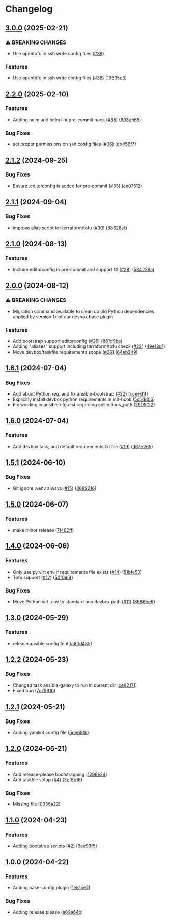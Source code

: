 # Changelog

## [3.0.0](https://github.com/onlinecity/devops-tools/compare/v2.2.0...v3.0.0) (2025-02-21)


### ⚠ BREAKING CHANGES

* Use opentofu in ssh write config files ([#38](https://github.com/onlinecity/devops-tools/issues/38))

### Features

* Use opentofu in ssh write config files ([#38](https://github.com/onlinecity/devops-tools/issues/38)) ([19335e3](https://github.com/onlinecity/devops-tools/commit/19335e37e921d4db9d59aa2ce46f681e89cc98b0))

## [2.2.0](https://github.com/onlinecity/devops-tools/compare/v2.1.2...v2.2.0) (2025-02-10)


### Features

* Adding helm and helm lint pre-commit hook ([#35](https://github.com/onlinecity/devops-tools/issues/35)) ([993d565](https://github.com/onlinecity/devops-tools/commit/993d565e65c503839843e3afa70da8ee81e36b49))


### Bug Fixes

* set proper permissions on ssh config files ([#36](https://github.com/onlinecity/devops-tools/issues/36)) ([db456f7](https://github.com/onlinecity/devops-tools/commit/db456f72be7576063189b3914ad0c8170b90950e))

## [2.1.2](https://github.com/onlinecity/devops-tools/compare/v2.1.1...v2.1.2) (2024-09-25)


### Bug Fixes

* Ensure .editorconfig is added for pre-commit ([#33](https://github.com/onlinecity/devops-tools/issues/33)) ([ce07512](https://github.com/onlinecity/devops-tools/commit/ce0751250b38c35a646b2becb367183e704d2a6a))

## [2.1.1](https://github.com/onlinecity/devops-tools/compare/v2.1.0...v2.1.1) (2024-09-04)


### Bug Fixes

* improve alias script for terraform/tofu ([#30](https://github.com/onlinecity/devops-tools/issues/30)) ([88628ef](https://github.com/onlinecity/devops-tools/commit/88628ef927549686e0f1752c08c5265ece3f9d4d))

## [2.1.0](https://github.com/onlinecity/devops-tools/compare/v2.0.0...v2.1.0) (2024-08-13)


### Features

* Include editorconfig in pre-commit and support CI ([#28](https://github.com/onlinecity/devops-tools/issues/28)) ([584229a](https://github.com/onlinecity/devops-tools/commit/584229aa84d133a48cca7860263711c0864b836b))

## [2.0.0](https://github.com/onlinecity/devops-tools/compare/v1.6.1...v2.0.0) (2024-08-12)


### ⚠ BREAKING CHANGES

* Migration command available to clean up old Python dependencies applied by version 1x of our devbox base plugin.

### Features

* Add bootstrap support editorconfig ([#25](https://github.com/onlinecity/devops-tools/issues/25)) ([881d9be](https://github.com/onlinecity/devops-tools/commit/881d9be11b2563b97ba462c372df3e84ffe1e041))
* Adding "aliases" support including terraform/tofu check ([#23](https://github.com/onlinecity/devops-tools/issues/23)) ([49e13d1](https://github.com/onlinecity/devops-tools/commit/49e13d12b08319a342bb1f8406ee368dd9618dc5))
* Move devbox/taskfile requirements scope ([#26](https://github.com/onlinecity/devops-tools/issues/26)) ([64eb249](https://github.com/onlinecity/devops-tools/commit/64eb2498051d395dedbd36a1315d61c8a436fe31))

## [1.6.1](https://github.com/onlinecity/devops-tools/compare/v1.6.0...v1.6.1) (2024-07-04)


### Bug Fixes

* Add about Python req. and fix ansible-bootstrap ([#22](https://github.com/onlinecity/devops-tools/issues/22)) ([cceed1f](https://github.com/onlinecity/devops-tools/commit/cceed1fbd9d467e5a2a1ec20cf973829e6575b9b))
* Explicitly install devbox python requirements in init-hook ([5c5dd06](https://github.com/onlinecity/devops-tools/commit/5c5dd06578547389ba9c2792787f2f5617e80a3d))
* Fix wording in ansible.cfg.dist regarding collections_path ([2905f22](https://github.com/onlinecity/devops-tools/commit/2905f226fdba6fc51a834a00bb3ead6f49860635))

## [1.6.0](https://github.com/onlinecity/devops-tools/compare/v1.5.1...v1.6.0) (2024-07-04)


### Features

* Add devbox task, and default requirements.txt file ([#19](https://github.com/onlinecity/devops-tools/issues/19)) ([d675265](https://github.com/onlinecity/devops-tools/commit/d6752651227113f92592be2374dbe825446d9687))

## [1.5.1](https://github.com/onlinecity/devops-tools/compare/v1.5.0...v1.5.1) (2024-06-10)


### Bug Fixes

* Git ignore .venv always ([#15](https://github.com/onlinecity/devops-tools/issues/15)) ([3689216](https://github.com/onlinecity/devops-tools/commit/36892162b51a51791653b7a0e29841bd38c5bd1b))

## [1.5.0](https://github.com/onlinecity/devops-tools/compare/v1.4.0...v1.5.0) (2024-06-07)


### Features

* make minor release ([7f482ff](https://github.com/onlinecity/devops-tools/commit/7f482ff7ba4e6da4b6f861ed505963dce3bb42fe))

## [1.4.0](https://github.com/onlinecity/devops-tools/compare/v1.3.0...v1.4.0) (2024-06-06)


### Features

* Only use py virt env if requirements file exists ([#14](https://github.com/onlinecity/devops-tools/issues/14)) ([51bfe53](https://github.com/onlinecity/devops-tools/commit/51bfe53e620a875ac6bb673ef6292a918193a5ba))
* Tofu support ([#12](https://github.com/onlinecity/devops-tools/issues/12)) ([50f0e5f](https://github.com/onlinecity/devops-tools/commit/50f0e5feee1575610ced7fda0513e276db42515a))


### Bug Fixes

* Move Python virt. env to standard non devbox path ([#11](https://github.com/onlinecity/devops-tools/issues/11)) ([8666be6](https://github.com/onlinecity/devops-tools/commit/8666be6e0e109276e76732a56fce20cf1116c49f))

## [1.3.0](https://github.com/onlinecity/devops-tools/compare/v1.2.2...v1.3.0) (2024-05-29)


### Features

* release ansible config feat ([a80d485](https://github.com/onlinecity/devops-tools/commit/a80d485db2e8731dcaaeeed6b87ee1a6f9469085))

## [1.2.2](https://github.com/onlinecity/devops-tools/compare/v1.2.1...v1.2.2) (2024-05-23)


### Bug Fixes

* Changed task ansible-galaxy to run in current dir ([ce82171](https://github.com/onlinecity/devops-tools/commit/ce8217163444738742336326ea1c074dd76b9663))
* Fixed bug ([7c7991b](https://github.com/onlinecity/devops-tools/commit/7c7991b05d6e4525807d59cd07fb96a77f276e00))

## [1.2.1](https://github.com/onlinecity/devops-tools/compare/v1.2.0...v1.2.1) (2024-05-21)


### Bug Fixes

* Adding yamlint config file ([5de69fb](https://github.com/onlinecity/devops-tools/commit/5de69fba900511e3219247e70de5f00f1c288caa))

## [1.2.0](https://github.com/onlinecity/devops-tools/compare/v1.1.0...v1.2.0) (2024-05-21)


### Features

* Add release-please bootstrapping ([1298e24](https://github.com/onlinecity/devops-tools/commit/1298e24ab2e3b895e42953b8efddb97afeee5ad8))
* Add taskfile setup ([#4](https://github.com/onlinecity/devops-tools/issues/4)) ([3cf6b16](https://github.com/onlinecity/devops-tools/commit/3cf6b1662f333737bd52ae438216d272c73c96b8))


### Bug Fixes

* Missing file ([0336a22](https://github.com/onlinecity/devops-tools/commit/0336a225efa32889fb7e78f1955709a1854d473a))

## [1.1.0](https://github.com/onlinecity/devops-tools/compare/v1.0.0...v1.1.0) (2024-04-23)


### Features

* Adding bootstrap scripts ([#2](https://github.com/onlinecity/devops-tools/issues/2)) ([9ee93f5](https://github.com/onlinecity/devops-tools/commit/9ee93f52e4f1f0ec587e58ce034c583f6f980e75))

## 1.0.0 (2024-04-22)


### Features

* Adding base-config plugin ([1e815e2](https://github.com/onlinecity/devops-tools/commit/1e815e2d21bd20dbefe5cd8d202a3a35c0bd0d71))


### Bug Fixes

* Adding release please ([a02a64b](https://github.com/onlinecity/devops-tools/commit/a02a64b844088c5ce003a11b6894fed20398b9f3))
